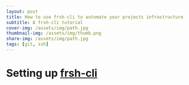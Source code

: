 ```yaml
---
layout: post
title: How to use frsh-cli to automate your projects infrastructure
subtitle: A frsh-cli tutorial
cover-img: /assets/img/path.jpg
thumbnail-img: /assets/img/thumb.png
share-img: /assets/img/path.jpg
tags: [git, ssh]
---
```


# Setting up [frsh-cli]()

